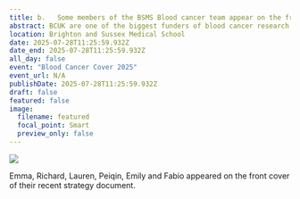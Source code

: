 ```yaml
---
title: b.	Some members of the BSMS Blood cancer team appear on the front cover of Blood Cancer UK (BCUK) Research Strategy Document. 
abstract: BCUK are one of the biggest funders of blood cancer research in the UK.
location: Brighton and Sussex Medical School
date: 2025-07-28T11:25:59.932Z
date_end: 2025-07-28T11:25:59.932Z
all_day: false
event: "Blood Cancer Cover 2025"
event_url: N/A
publishDate: 2025-07-28T11:25:59.932Z
draft: false
featured: false
image:
  filename: featured
  focal_point: Smart
  preview_only: false
---
```


![](BCUK.jpg)

Emma, Richard, Lauren, Peiqin, Emily and Fabio appeared on the front cover of their recent strategy document.


